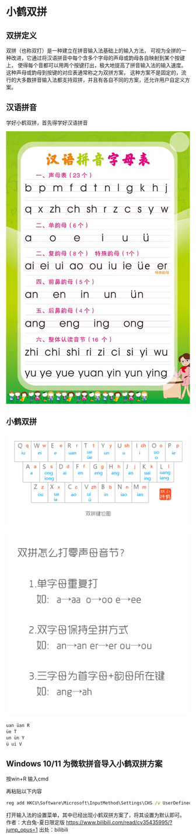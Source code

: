 # 小鹤双拼

## 双拼定义

双拼（也称双打）是一种建立在拼音输入法基础上的输入方法，
可视为全拼的一种改进，它通过将汉语拼音中每个含多个字母的声母或韵母各自映射到某个按键上，
使得每个音都可以用两个按键打出，极大地提高了拼音输入法的输入速度。
这种声母或韵母到按键的对应表通常称之为双拼方案，
这种方案不是固定的，流行的大多数拼音输入法都支持双拼，并且有各自不同的方案，还允许用户自定义方案。

## 汉语拼音

学好小鹤双拼，首先得学好汉语拼音

![拼音](xiaohe_1.jpeg)

## 小鹤双拼

![键位](xiaohe_2.png)

![零声母](xiaohe_3.png)

`uan üan R`  
`üe T`  
`un ün Y`  
`ü ui V`

## Windows 10/11 为微软拼音导入小鹤双拼方案

按win+R 输入cmd

再粘贴以下内容

```bat
reg add HKCU\Software\Microsoft\InputMethod\Settings\CHS /v UserDefinedDoublePinyinScheme0 /t REG_SZ /d "小鹤双拼*2*^*iuvdjhcwfg^xmlnpbksqszxkrltvyovt"
```

打开输入法的设置菜单，其中已经出现小鹤双拼方案了，将其设置为默认即可。 作者：大白兔-夏日限定版 https://www.bilibili.com/read/cv35435995/?jump_opus=1 出处：bilibili